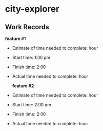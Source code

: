 # city-explorer

## Work Records

**feature #1**

- Estimate of time needed to complete: hour
- Start time: 1:00 pm

- Finish time: 2:00

- Actual time needed to complete: hour

  **feature #2**

- Estimate of time needed to complete: hour
- Start time: 2:00 pm

- Finish time: 2:00

- Actual time needed to complete: hour
